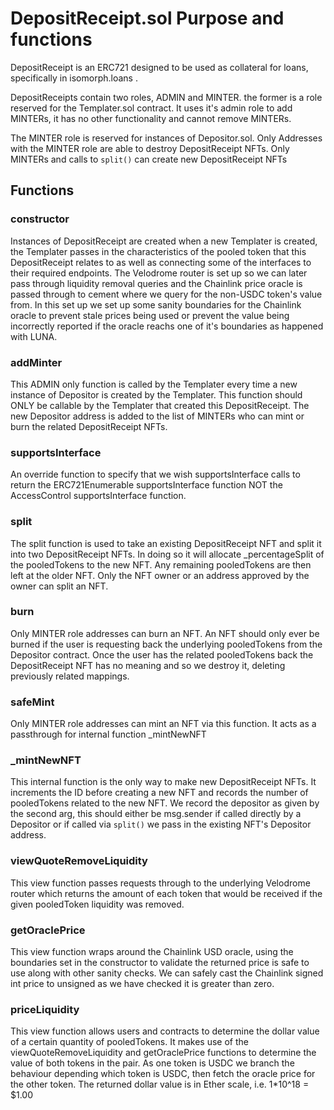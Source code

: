 # DepositReceipt.sol Purpose and functions

DepositReceipt is an ERC721 designed to be used as collateral for loans, specifically in isomorph.loans .

DepositReceipts contain two roles, ADMIN and MINTER. the former is a role reserved for the Templater.sol contract. It uses it's admin role to add MINTERs, it has no other functionality and cannot remove MINTERs.

The MINTER role is reserved for instances of Depositor.sol. Only Addresses with the MINTER role are able to destroy DepositReceipt NFTs. Only MINTERs and calls to `split()` can create new DepositReceipt NFTs

## Functions

### constructor
Instances of DepositReceipt are created when a new Templater is created, the Templater passes in the characteristics of the pooled token that this DepositReceipt relates to as well as connecting some of the interfaces to their required endpoints. The Velodrome router is set up so we can later pass through liquidity removal queries and the Chainlink price oracle is passed through to cement where we query for the non-USDC token's value from. In this set up we set up some sanity boundaries for the Chainlink oracle to prevent stale prices being used or prevent the value being incorrectly reported if the oracle reachs one of it's boundaries as happened with LUNA. 

### addMinter
This ADMIN only function is called by the Templater every time a new instance of Depositor is created by the Templater. This function should ONLY be callable by the Templater that created this DepositReceipt. The new Depositor address is added to the list of MINTERs who can mint or burn the related DepositReceipt NFTs.

### supportsInterface
An override function to specify that we wish supportsInterface calls to return the ERC721Enumerable supportsInterface function NOT the AccessControl supportsInterface function.

### split 
The split function is used to take an existing DepositReceipt NFT and split it into two DepositReceipt NFTs. In doing so it will allocate _percentageSplit of the pooledTokens to the new NFT. Any remaining pooledTokens are then left at the older NFT. Only the NFT owner or an address approved by the owner can split an NFT. 

### burn 
Only MINTER role addresses can burn an NFT. An NFT should only ever be burned if the user is requesting back the underlying pooledTokens from the Depositor contract. Once the user has the related pooledTokens back the DepositReceipt NFT has no meaning and so we destroy it, deleting previously related mappings. 

### safeMint 
Only MINTER role addresses can mint an NFT via this function. It acts as a passthrough for internal function _mintNewNFT

### _mintNewNFT
This internal function is the only way to make new DepositReceipt NFTs. It increments the ID before creating a new NFT and records the number of pooledTokens related to the new NFT. We record the depositor as given by the second arg, this should either be msg.sender if called directly by a Depositor or if called via `split()` we pass in the existing NFT's Depositor address.

### viewQuoteRemoveLiquidity
This view function passes requests through to the underlying Velodrome router which returns the amount of each token that would be received if the given pooledToken liquidity was removed.

### getOraclePrice
This view function wraps around the Chainlink USD oracle, using the boundaries set in the constructor to validate the returned price is safe to use along with other sanity checks. We can safely cast the Chainlink signed int price to unsigned as we have checked it is greater than zero. 

### priceLiquidity
This view function allows users and contracts to determine the dollar value of a certain quantity of pooledTokens. It makes use of the viewQuoteRemoveLiquidity and getOraclePrice functions to determine the value of both tokens in the pair. As one token is USDC we branch the behaviour depending which token is USDC, then fetch the oracle price for the other token. The returned dollar value is in Ether scale, i.e. 1*10^18 = $1.00



 

